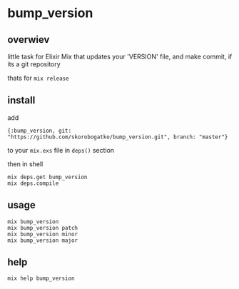 # bump_version

## overwiev

little task for Elixir Mix that updates your 'VERSION' file, and make commit, if its a git repository

thats for `mix release`


## install

add

`{:bump_version, git: "https://github.com/skorobogatko/bump_version.git", branch: "master"}`

to your `mix.exs` file in `deps()` section

then in shell

```
mix deps.get bump_version
mix deps.compile
```

## usage

```
mix bump_version
mix bump_version patch
mix bump_version minor
mix bump_version major
```

## help

```
mix help bump_version
```
